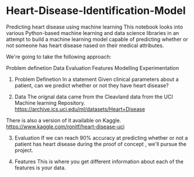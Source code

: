 # Heart-Disease-Identification-Model
Predicting heart disease using machine learning
This notebook looks into various Python-based machine learning and data science libraries in an attempt to build a machine learning model capable of predicting whether or not someone has heart disease nased on their medical attributes.

We're going to take the following approach:

Problem definetion Data Evaluation Features Modelling Experimentation

1. Problem Definetion
In a statement Given clinical parameters about a patient, can we predict whether or not they have heart disease?

2. Data
The orignal data came from the Cleavland data from the UCI Machine learning Repository. https://archive.ics.uci.edu/ml/datasets/Heart+Disease

There is also a version of it available on Kaggle. https://www.kaggle.com/ronitf/heart-disease-uci

3. Evaluation
If we can reach 90% accuracy at predicting whether or not a patient has heart disease during the proof of concept , we'll pursue the project.

4. Features
This is where you get different information about each of the features is your data.
